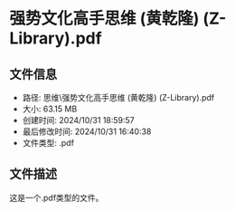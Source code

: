 ﻿# 强势文化高手思维 (黄乾隆) (Z-Library).pdf

## 文件信息
- 路径: 思维\强势文化高手思维 (黄乾隆) (Z-Library).pdf
- 大小: 63.15 MB
- 创建时间: 2024/10/31 18:59:57
- 最后修改时间: 2024/10/31 16:40:38
- 文件类型: .pdf

## 文件描述
这是一个.pdf类型的文件。

